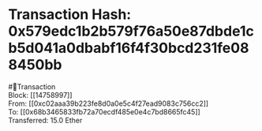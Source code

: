 
Transaction Hash: 0x579edc1b2b579f76a50e87dbde1cb5d041a0dbabf16f4f30bcd231fe088450bb
====================================================================================
  
#💸Transaction  
Block: [[14758997]]  
From: [[0xc02aaa39b223fe8d0a0e5c4f27ead9083c756cc2]]  
To: [[0x68b3465833fb72a70ecdf485e0e4c7bd8665fc45]]  
Transferred: 15.0 Ether